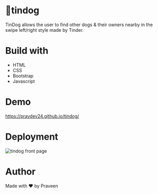 # 🐶tindog
TinDog allows the user to find other dogs & their owners nearby in the swipe left/right style made by Tinder.

# Build with
* HTML
* CSS
* Bootstrap
* Javascript

# Demo
https://pravdev24.github.io/tindog/

# Deployment
![tindog front page](https://user-images.githubusercontent.com/105813653/169259512-89ed9835-7409-4ef0-a066-f7bdb0af1f8f.jpeg)

# Author
Made with ❤️ by Praveen


